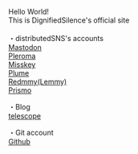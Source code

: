 Hello World!<br>
This is DignifiedSilence's official site<br>
<br>
・distributedSNS's accounts<br>
<a rel="me" href="https://ukadon.shillest.net/@4ioskd">Mastodon</a><br>
<a rel="me" href="https://lufimianet.jp/users/4ioskd">Pleroma</a><br>
<a rel="me" href="https://misskey.de/@4ioskd">Misskey</a><br>
<a rel="me" href="https://plume.xn--krsgw--n73t.com/@/4ioskd">Plume</a><br>
<a rel="me" href="https://lemmy.cardina1.red/u/DignifiedSilence">Redmmy(Lemmy)</a><br>
<a rel="me" href="https://prismo.fedibird.com/@4ioskd">Prismo</a>
  
・Blog<br>
<a rel="me" href="https://telescope.ac/feditointanetutonoarekore-y3y78Azj8">telescope</a>

・Git account<br>
<a rel="me" href="https://github.com/4isokd">Github</a>
